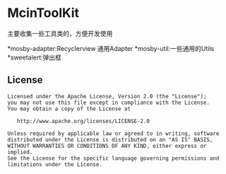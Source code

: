 
# McinToolKit
   主要收集一些工具类的，方便开发使用

   *mosby-adapter:Recyclerview 通用Adapter
   *mosby-util:一些通用的Utils
   *sweetalert:弹出框



License
-------

    Licensed under the Apache License, Version 2.0 (the "License");
    you may not use this file except in compliance with the License.
    You may obtain a copy of the License at

       http://www.apache.org/licenses/LICENSE-2.0

    Unless required by applicable law or agreed to in writing, software
    distributed under the License is distributed on an "AS IS" BASIS,
    WITHOUT WARRANTIES OR CONDITIONS OF ANY KIND, either express or implied.
    See the License for the specific language governing permissions and
    limitations under the License.